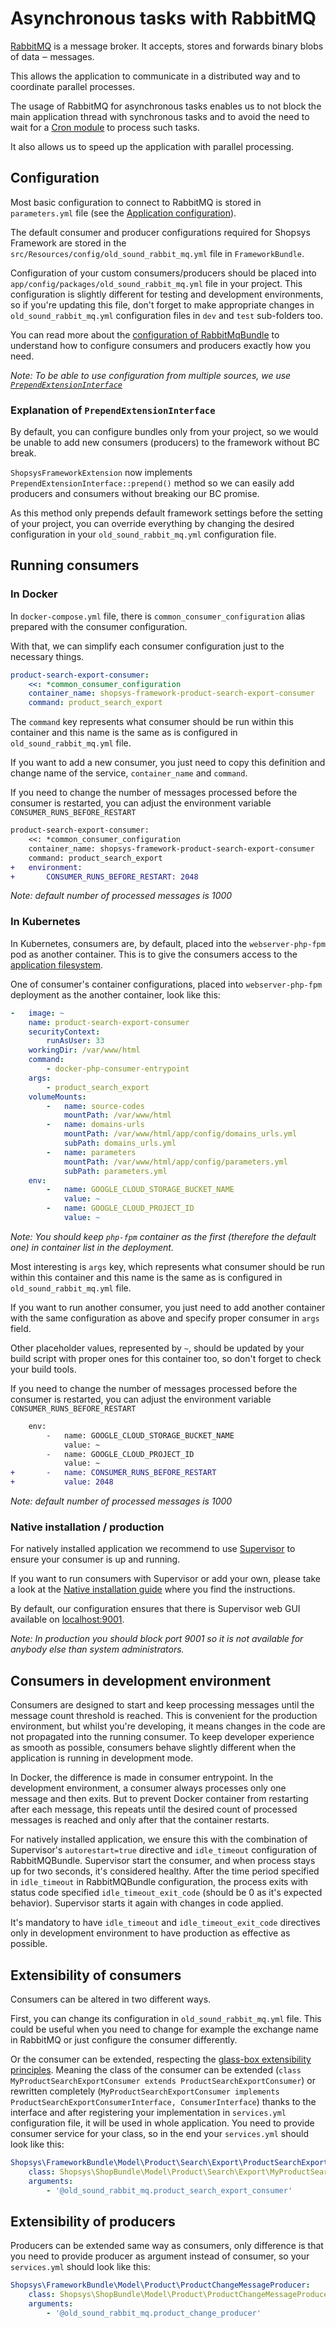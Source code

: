 # Asynchronous tasks with RabbitMQ

[RabbitMQ](https://www.rabbitmq.com/getstarted.html) is a message broker.
It accepts, stores and forwards binary blobs of data ‒ messages.

This allows the application to communicate in a distributed way and to coordinate parallel processes.

The usage of RabbitMQ for asynchronous tasks enables us to not block the main application thread with synchronous tasks and to avoid the need to wait for a [Cron module](./cron.md) to process such tasks.

It also allows us to speed up the application with parallel processing.

## Configuration

Most basic configuration to connect to RabbitMQ is stored in `parameters.yml` file (see the [Application configuration](../installation/application-configuration.md)).

The default consumer and producer configurations required for Shopsys Framework are stored in the `src/Resources/config/old_sound_rabbit_mq.yml` file in `FrameworkBundle`.

Configuration of your custom consumers/producers should be placed into `app/config/packages/old_sound_rabbit_mq.yml` file in your project.
This configuration is slightly different for testing and development environments, so if you're updating this file, don't forget to make appropriate changes in `old_sound_rabbit_mq.yml` configuration files in `dev` and `test` sub-folders too.

You can read more about the [configuration of RabbitMqBundle](https://github.com/php-amqplib/RabbitMqBundle#usage) to understand how to configure consumers and producers exactly how you need.

_Note: To be able to use configuration from multiple sources, we use [`PrependExtensionInterface`](https://symfony.com/doc/3.4/bundles/prepend_extension.html)_

### Explanation of `PrependExtensionInterface`

By default, you can configure bundles only from your project, so we would be unable to add new consumers (producers) to the framework without BC break.

`ShopsysFrameworkExtension` now implements `PrependExtensionInterface::prepend()` method so we can easily add producers and consumers without breaking our BC promise.

As this method only prepends default framework settings before the setting of your project, you can override everything by changing the desired configuration in your `old_sound_rabbit_mq.yml` configuration file.

## Running consumers

### In Docker

In `docker-compose.yml` file, there is `common_consumer_configuration` alias prepared with the consumer configuration.

With that, we can simplify each consumer configuration just to the necessary things.

```yaml
product-search-export-consumer:
    <<: *common_consumer_configuration
    container_name: shopsys-framework-product-search-export-consumer
    command: product_search_export
```

The `command` key represents what consumer should be run within this container and this name is the same as is configured in `old_sound_rabbit_mq.yml` file.

If you want to add a new consumer, you just need to copy this definition and change name of the service, `container_name` and `command`.

If you need to change the number of messages processed before the consumer is restarted, you can adjust the environment variable `CONSUMER_RUNS_BEFORE_RESTART`

```diff
product-search-export-consumer:
    <<: *common_consumer_configuration
    container_name: shopsys-framework-product-search-export-consumer
    command: product_search_export
+   environment:
+       CONSUMER_RUNS_BEFORE_RESTART: 2048
```

_Note: default number of processed messages is 1000_

### In Kubernetes

In Kubernetes, consumers are, by default, placed into the `webserver-php-fpm` pod as another container.
This is to give the consumers access to the [application filesystem](./abstract-filesystem.md).

One of consumer's container configurations, placed into `webserver-php-fpm` deployment as the another container, look like this:

```yaml
-   image: ~
    name: product-search-export-consumer
    securityContext:
        runAsUser: 33
    workingDir: /var/www/html
    command:
        - docker-php-consumer-entrypoint
    args:
        - product_search_export
    volumeMounts:
        -   name: source-codes
            mountPath: /var/www/html
        -   name: domains-urls
            mountPath: /var/www/html/app/config/domains_urls.yml
            subPath: domains_urls.yml
        -   name: parameters
            mountPath: /var/www/html/app/config/parameters.yml
            subPath: parameters.yml
    env:
        -   name: GOOGLE_CLOUD_STORAGE_BUCKET_NAME
            value: ~
        -   name: GOOGLE_CLOUD_PROJECT_ID
            value: ~
```

_Note: You should keep `php-fpm` container as the first (therefore the default one) in container list in the deployment._

Most interesting is `args` key, which represents what consumer should be run within this container and this name is the same as is configured in `old_sound_rabbit_mq.yml` file.

If you want to run another consumer, you just need to add another container with the same configuration as above and specify proper consumer in `args` field.

Other placeholder values, represented by `~`, should be updated by your build script with proper ones for this container too, so don't forget to check your build tools.

If you need to change the number of messages processed before the consumer is restarted, you can adjust the environment variable `CONSUMER_RUNS_BEFORE_RESTART`

```diff
    env:
        -   name: GOOGLE_CLOUD_STORAGE_BUCKET_NAME
            value: ~
        -   name: GOOGLE_CLOUD_PROJECT_ID
            value: ~
+       -   name: CONSUMER_RUNS_BEFORE_RESTART
+           value: 2048
```

_Note: default number of processed messages is 1000_

### Native installation / production

For natively installed application we recommend to use [Supervisor](http://supervisord.org) to ensure your consumer is up and running.

If you want to run consumers with Supervisor or add your own, please take a look at the [Native installation guide](../installation/native-installation.md#run-background-processing-with-supervisor) where you find the instructions.

By default, our configuration ensures that there is Supervisor web GUI available on [localhost:9001](http://localhost:9001/).

_Note: In production you should block port 9001 so it is not available for anybody else than system administrators._

## Consumers in development environment

Consumers are designed to start and keep processing messages until the message count threshold is reached.
This is convenient for the production environment, but whilst you're developing, it means changes in the code are not propagated into the running consumer.
To keep developer experience as smooth as possible, consumers behave slightly different when the application is running in development mode.

In Docker, the difference is made in consumer entrypoint.
In the development environment, a consumer always processes only one message and then exits.
But to prevent Docker container from restarting after each message, this repeats until the desired count of processed messages is reached and only after that the container restarts.

For natively installed application, we ensure this with the combination of Supervisor's `autorestart=true` directive and `idle_timeout` configuration of RabbitMQBundle.
Supervisor start the consumer, and when process stays up for two seconds, it's considered healthy.
After the time period specified in `idle_timeout` in RabbitMQBundle configuration, the process exits with status code specified `idle_timeout_exit_code` (should be 0 as it's expected behavior).
Supervisor starts it again with changes in code applied.

It's mandatory to have `idle_timeout` and `idle_timeout_exit_code` directives only in development environment to have production as effective as possible.

## Extensibility of consumers

Consumers can be altered in two different ways.

First, you can change its configuration in `old_sound_rabbit_mq.yml` file.
This could be useful when you need to change for example the exchange name in RabbitMQ or just configure the consumer differently.

Or the consumer can be extended, respecting the [glass-box extensibility principles](../introduction/basics-about-package-architecture.md#glass-box-extensibility).
Meaning the class of the consumer can be extended (`class MyProductSearchExportConsumer extends ProductSearchExportConsumer`) or rewritten completely (`MyProductSearchExportConsumer implements ProductSearchExportConsumerInterface, ConsumerInterface`) thanks to the interface and after registering your implementation in `services.yml` configuration file, it will be used in whole application.
You need to provide consumer service for your class, so in the end your `services.yml` should look like this:
```yml
Shopsys\FrameworkBundle\Model\Product\Search\Export\ProductSearchExportConsumerInterface:
    class: Shopsys\ShopBundle\Model\Product\Search\Export\MyProductSearchExportConsumer
    arguments:
        - '@old_sound_rabbit_mq.product_search_export_consumer'
```

## Extensibility of producers

Producers can be extended same way as consumers, only difference is that you need to provide producer as argument instead of consumer, so your `services.yml` should look like this:
```yml
Shopsys\FrameworkBundle\Model\Product\ProductChangeMessageProducer:
    class: Shopsys\ShopBundle\Model\Product\ProductChangeMessageProducer
    arguments:
        - '@old_sound_rabbit_mq.product_change_producer'
```

